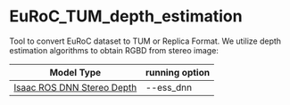 # EuRoC_TUM_depth_estimation
Tool to convert EuRoC dataset to TUM or Replica Format.
We utilize depth estimation algorithms to obtain RGBD from stereo image:

|Model Type| running option|
|---|---|
|[Isaac ROS DNN Stereo Depth](https://github.com/NVIDIA-ISAAC-ROS/isaac_ros_dnn_stereo_depth)| --ess_dnn|